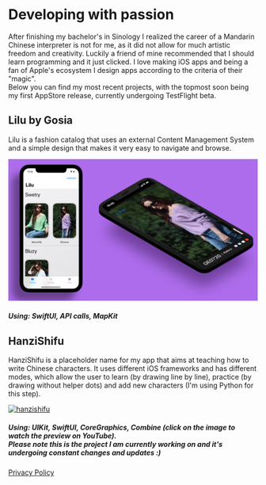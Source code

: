 <h1>Developing with passion</h1>
<body>After finishing my bachelor's in Sinology I realized the career of a Mandarin Chinese interpreter is not for me, as it did not allow for much artistic freedom and creativity. Luckily a friend of mine recommended that I should learn programming and it just clicked. I love making iOS apps and being a fan of Apple's ecosystem I design apps according to the criteria of their "magic".<br>  Below you can find my most recent projects, with the topmost soon being my first AppStore release, currently undergoing TestFlight beta.</body><br>
<h2>Lilu by Gosia</h2>
<body>Lilu is a fashion catalog that uses an external Content Management System and a simple design that makes it very easy to navigate and browse.</body>

![LilussCropped.png](LilussCropped.png)
<h5>Using: SwiftUI, API calls, MapKit</h5>

<h2>HanziShifu</h2>
<body>HanziShifu is a placeholder name for my app that aims at teaching how to write Chinese characters. It uses different iOS frameworks and has different modes, which allow the user to learn (by drawing line by line), practice (by drawing without helper dots) and add new characters (I'm using Python for this step).</body>

[![hanzishifu](http://img.youtube.com/vi/2JpPUvy1oLk/0.jpg)](http://www.youtube.com/watch?v=2JpPUvy1oLk "HanziShifu - Preview")
<h5>Using: UIKit, SwiftUI, CoreGraphics, Combine (click on the image to watch the preview on YouTube).<br>
Please note this is the project I am currently working on and it's undergoing constant changes and updates :)</h5>

[Privacy Policy](/privacy-policy.md)
